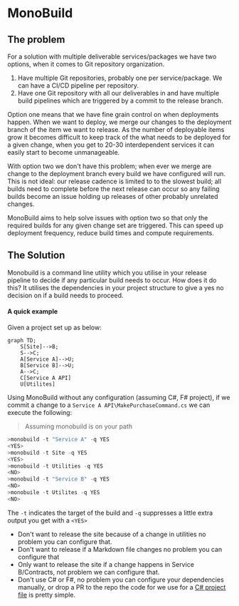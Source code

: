 # MonoBuild

## The problem

For a solution with multiple deliverable services/packages we have two options, when it comes to Git repository organization. 

1. Have multiple Git repositories, probably one per service/package. We can have a CI/CD pipeline per repository.
1. Have one Git repository with all our deliverables in and have multiple build pipelines which are triggered by a commit to the release branch. 

Option one means that we have fine grain control on when deployments happen. When we want to deploy, we merge our changes to the deployment branch of the item we want to release. As the number of deployable items grow it becomes difficult to keep track of the what needs to be deployed for a given change, when you get to 20-30 interdependent services it can easily start to become unmanageable.

With option two we don't have this problem; when ever we merge are change to the deployment branch every build we have configured will run. This is not ideal: our release cadence is limited to to the slowest build; all builds need to complete before the next release can occur so any failing builds become an issue holding up releases of other probably unrelated changes.

MonoBuild aims to help solve issues with option two so that only the required builds for any given change set are triggered. This can speed up deployment frequency, reduce build times and compute requirements.

## The Solution

Monobuild is a command line utility which you utilise in your release pipeline to decide if any particular build needs to occur. How does it do this? It utilises the dependencies in your project structure to give a yes no decision on if a build needs to proceed.

#### A quick example

Given a project set up as below:

```mermaid
graph TD;
    S[Site]-->B;
    S-->C;
    A[Service A]-->U;
    B[Service B]-->U;
    A-->C;
    C[Service A API]
    U[Utilites]
```

Using  MonoBuild without any configuration (assuming C#, F# project), if we commit a change to a ```Service A API\MakePurchaseCommand.cs``` we can execute the following:

>  Assuming monobuild is on your path

```Powershell
>monobuild -t "Service A" -q YES
<YES>
>monobuild -t Site -q YES
<YES>
>monobuild -t Utilities -q YES
<NO>
>monobuild -t "Service B" -q YES
<NO>
>monobuile -t Utilites -q YES
<NO>
```


The ```-t``` indicates the target of the build and ```-q``` suppresses a little extra output you get with a ```<YES>```

* Don't want to release the site because of a change in utilities no problem you can configure that.
* Don't want to release if a Markdown file changes no problem you can configure that
* Only want to release the site if a change happens in Service B/Contracts, not problem we can configure that.
* Don't use C# or F#, no problem you can configure your dependencies manually, or drop a PR to the repo the code for we use for a [C# project file](src/MonoBuild.Core/ProjDependencyExtractor.cs) is pretty simple.
